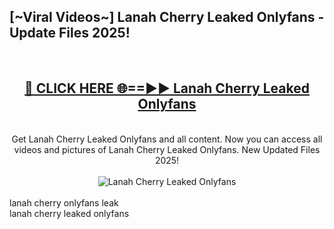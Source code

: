<h2>[~Viral Videos~] Lanah Cherry Leaked Onlyfans - Update Files 2025!</h2>
<br>
<div align="center">
<h2><a href="https://betterlinks.top/A2PfLJ" rel="nofollow">🔴 CLICK HERE 🌐==►► Lanah Cherry Leaked Onlyfans</a></h2>
<br>
Get Lanah Cherry Leaked Onlyfans and all content. Now you can access all videos and pictures of Lanah Cherry Leaked Onlyfans. New Updated Files 2025!
<br>
<br>
<a href="https://betterlinks.top/A2PfLJ" rel="nofollow" data-target="animated-image.originalLink"><img src="https://i.ibb.co.com/WyWwxjT/player-gif2.gif" alt="Lanah Cherry Leaked Onlyfans" style="max-width: 100%; display: inline-block;" data-target="animated-image.originalImage"></a>
</div>
<br>
lanah cherry onlyfans leak<br>
lanah cherry leaked onlyfans